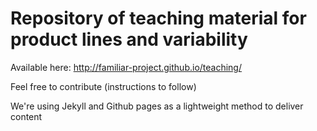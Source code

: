 # Repository of teaching material for product lines and variability
 
Available here: http://familiar-project.github.io/teaching/

Feel free to contribute (instructions to follow)

We're using Jekyll and Github pages as a lightweight method to deliver content
